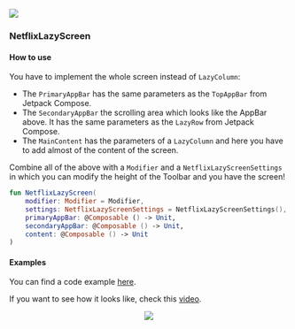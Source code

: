 [![](https://jitpack.io/v/BILLyTheLiTTle/LazyColumns.svg)](https://jitpack.io/#BILLyTheLiTTle/LazyColumns)

### NetflixLazyScreen
#### How to use
You have to implement the whole screen instead of `LazyColumn`:
- The `PrimaryAppBar` has the same parameters as the `TopAppBar` from Jetpack Compose.
- The `SecondaryAppBar` the scrolling area which looks like the AppBar above. It has the same parameters as the `LazyRow` from Jetpack Compose.
- The `MainContent` has the parameters of a `LazyColumn` and here you have to add almost of the content of the screen.

Combine all of the above with a `Modifier` and a `NetflixLazyScreenSettings` in which you can modify the height of the Toolbar and you have the screen!
```kotlin
fun NetflixLazyScreen(
    modifier: Modifier = Modifier,
    settings: NetflixLazyScreenSettings = NetflixLazyScreenSettings(),
    primaryAppBar: @Composable () -> Unit,
    secondaryAppBar: @Composable () -> Unit,
    content: @Composable () -> Unit
)
```
#### Examples
You can find a code example [here](https://github.com/BILLyTheLiTTle/LazyColumns/blob/2a4ea83c4b281175ed281807490bf94dc09b85c6/app/src/main/java/com/billythelittle/lazycolumnsexample/netflixscreen/ExampleNetflixLazyScreen.kt).

If you want to see how it looks like, check this [video](https://youtube.com/shorts/YQ6H26Sf6CM).

<p align="center">
	<a href="https://www.youtube.com/watch?v=YQ6H26Sf6CM" target="_blank">
		<img src="https://img.youtube.com/vi/YQ6H26Sf6CM/0.jpg">
	</a>
</p>

